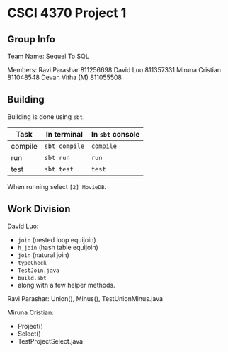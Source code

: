 # CSCI 4370 Project 1

## Group Info
Team Name: Sequel To SQL

Members:
Ravi Parashar     811256698
David Luo         811357331
Miruna Cristian   811048548
Devan Vitha (M)   811055508

## Building

Building is done using `sbt`.

|Task   |   In terminal  |In `sbt` console|
|-------|----------------|----------------|
|compile|`sbt compile`   |`compile`       |
|run    |`sbt run`       |`run`           |
|test   |`sbt test`      |`test`          |

When running select `[2] MovieDB`.

## Work Division
David Luo:
* `join` (nested loop equijoin)
* `h_join` (hash table equijoin)
* `join` (natural join)
* `typeCheck`
* `TestJoin.java`
* `build.sbt`
* along with a few helper methods.

Ravi Parashar:
    Union(), Minus(), TestUnionMinus.java

Miruna Cristian:
* Project()
* Select()
* TestProjectSelect.java

